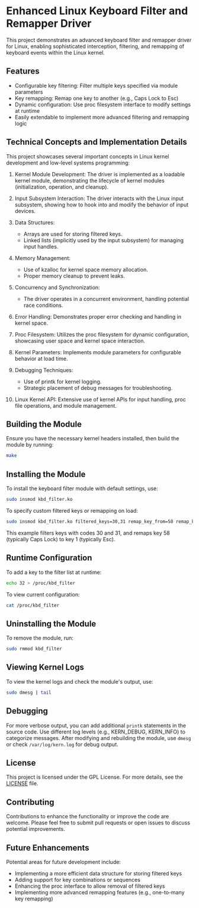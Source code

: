 # Enhanced Linux Keyboard Filter and Remapper Driver

This project demonstrates an advanced keyboard filter and remapper driver for Linux, enabling sophisticated interception, filtering, and remapping of keyboard events within the Linux kernel.

## Features

- Configurable key filtering: Filter multiple keys specified via module parameters
- Key remapping: Remap one key to another (e.g., Caps Lock to Esc)
- Dynamic configuration: Use proc filesystem interface to modify settings at runtime
- Easily extendable to implement more advanced filtering and remapping logic

## Technical Concepts and Implementation Details

This project showcases several important concepts in Linux kernel development and low-level systems programming:

1. Kernel Module Development: The driver is implemented as a loadable kernel module, demonstrating the lifecycle of kernel modules (initialization, operation, and cleanup).

2. Input Subsystem Interaction: The driver interacts with the Linux input subsystem, showing how to hook into and modify the behavior of input devices.

3. Data Structures: 
   - Arrays are used for storing filtered keys.
   - Linked lists (implicitly used by the input subsystem) for managing input handles.

4. Memory Management: 
   - Use of kzalloc for kernel space memory allocation.
   - Proper memory cleanup to prevent leaks.

5. Concurrency and Synchronization: 
   - The driver operates in a concurrent environment, handling potential race conditions.

6. Error Handling: Demonstrates proper error checking and handling in kernel space.

7. Proc Filesystem: Utilizes the proc filesystem for dynamic configuration, showcasing user space and kernel space interaction.

8. Kernel Parameters: Implements module parameters for configurable behavior at load time.

9. Debugging Techniques:
   - Use of printk for kernel logging.
   - Strategic placement of debug messages for troubleshooting.

10. Linux Kernel API: Extensive use of kernel APIs for input handling, proc file operations, and module management.

## Building the Module

Ensure you have the necessary kernel headers installed, then build the module by running:

```bash
make
```

## Installing the Module

To install the keyboard filter module with default settings, use:

```bash
sudo insmod kbd_filter.ko
```

To specify custom filtered keys or remapping on load:

```bash
sudo insmod kbd_filter.ko filtered_keys=30,31 remap_key_from=58 remap_key_to=1
```

This example filters keys with codes 30 and 31, and remaps key 58 (typically Caps Lock) to key 1 (typically Esc).

## Runtime Configuration

To add a key to the filter list at runtime:

```bash
echo 32 > /proc/kbd_filter
```

To view current configuration:

```bash
cat /proc/kbd_filter
```

## Uninstalling the Module

To remove the module, run:

```bash
sudo rmmod kbd_filter
```

## Viewing Kernel Logs

To view the kernel logs and check the module's output, use:

```bash
sudo dmesg | tail
```

## Debugging

For more verbose output, you can add additional `printk` statements in the source code. Use different log levels (e.g., KERN_DEBUG, KERN_INFO) to categorize messages. After modifying and rebuilding the module, use `dmesg` or check `/var/log/kern.log` for debug output.

## License

This project is licensed under the GPL License. For more details, see the [LICENSE](LICENSE) file.

## Contributing

Contributions to enhance the functionality or improve the code are welcome. Please feel free to submit pull requests or open issues to discuss potential improvements.

## Future Enhancements

Potential areas for future development include:
- Implementing a more efficient data structure for storing filtered keys
- Adding support for key combinations or sequences
- Enhancing the proc interface to allow removal of filtered keys
- Implementing more advanced remapping features (e.g., one-to-many key remapping)
